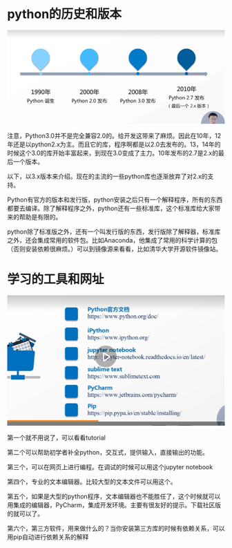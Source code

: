 # python的历史和版本

![image-20220826220503962](极客-零基础学python.assets/image-20220826220503962.png)

注意，Python3.0并不是完全兼容2.0的。给开发这带来了麻烦。因此在10年，12年还是以python2.x为主。而且它的库，程序啊都是以2.0去发布的。13，14年的时候这个3.0的库开始丰富起来，到现在3.0变成了主力。10年发布的2.7是2.x的最后一个版本。

以下，以3.x版本来介绍。现在的主流的一些python库也逐渐放弃了对2.x的支持。

Python有官方的版本和发行版，python安装之后只有一个解释程序，所有的东西都要去编译。除了解释程序之外，python还有一些标准库，这个标准库给大家带来的帮助是有限的。

python除了标准版之外，还有一个叫发行版的东西，发行版除了解释器，标准库之外，还会集成常用的软件包。比如Anaconda，他集成了常用的科学计算的包（否则安装依赖很麻烦。）可以到镜像源来看看，比如清华大学开源软件镜像站。

# 学习的工具和网址

![image-20220826221611298](极客-零基础学python.assets/image-20220826221611298.png)

第一个就不用说了，可以看看tutorial

第二个可以帮助初学者补全python，交互式，提供输入，直接输出的功能。

第三个，可以在网页上进行编程。在调试的时候可以用这个jupyter notebook

第四个，专业的文本编辑器。比较大型的文本文件可以用这个。

第五个，如果是大型的python程序，文本编辑器也不能胜任了，这个时候就可以用集成的编辑器，PyCharm，集成开发环境。主要有很友好的提示。下载社区版的就可以了。

第六个，第三方软件，用来做什么的？当你安装第三方库的时候有依赖关系，可以用pip自动进行依赖关系的解释



